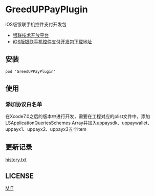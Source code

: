 # GreedUPPayPlugin

iOS版银联手机控件支付开发包

* [银联技术开放平台](https://open.unionpay.com/ajweb/index)
* [iOS版银联手机控件支付开发包下载地址](https://open.unionpay.com/ajweb/help/file/toDetailPage?id=330&flag=1)

## 安装

```
pod 'GreedUPPayPlugin'
```

## 使用

### 添加协议白名单
在Xcode7.0之后的版本中进行开发，需要在工程对应的plist文件中，添加LSApplicationQueriesSchemes  Array并加入uppaysdk、uppaywallet、uppayx1、uppayx2、uppayx3五个item
## 更新记录

[history.txt](history.txt)

## LICENSE

[MIT](LICENSE)